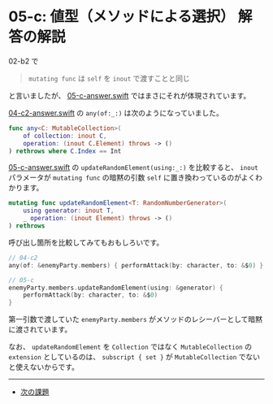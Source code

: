 # 05-c: 値型（メソッドによる選択） 解答の解説

02-b2 で

> `mutating func` は `self` を `inout` で渡すことと同じ

と言いましたが、 [05-c-answer.swift](05-c-answer.swift) ではまさにそれが体現されています。

[04-c2-answer.swift](04-c2-answer.swift) の `any(of:_:)` は次のようになっていました。

```swift
func any<C: MutableCollection>(
    of collection: inout C,
    operation: (inout C.Element) throws -> ()
) rethrows where C.Index == Int
```

[05-c-answer.swift](05-c-answer.swift) の `updateRandomElement(using:_:)` を比較すると、 `inout` パラメータが `mutating func` の暗黙の引数 `self` に置き換わっているのがよくわかります。

```swift
mutating func updateRandomElement<T: RandomNumberGenerator>(
    using generator: inout T,
    _ operation: (inout Element) throws -> ()
) rethrows
```

呼び出し箇所を比較してみてもおもしろいです。

```swift
// 04-c2
any(of: &enemyParty.members) { performAttack(by: character, to: &$0) }

// 05-c
enemyParty.members.updateRandomElement(using: &generator) {
    performAttack(by: character, to: &$0)
}
```

第一引数で渡していた `enemyParty.members` がメソッドのレシーバーとして暗黙に渡されています。

なお、 `updateRandomElement` を `Collection` ではなく `MutableCollection` の `extension` としているのは、 `subscript { set }` が `MutableCollection` でないと使えないからです。

---

- [次の課題](06-a.md)
